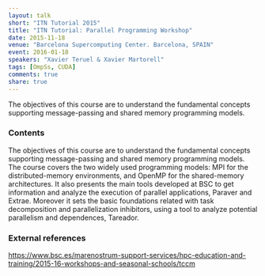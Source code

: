 ```yaml
---
layout: talk
short: "ITN Tutorial 2015"
title: "ITN Tutorial: Parallel Programming Workshop"
date: 2015-11-18
venue: "Barcelona Supercomputing Center. Barcelona, SPAIN"
event: 2016-01-18
speakers: "Xavier Teruel & Xavier Martorell"
tags: [OmpSs, CUDA]
comments: true
share: true
---
```


The objectives of this course are to understand the fundamental concepts supporting message-passing and shared memory programming models.


### Contents

The objectives of this course are to understand the fundamental concepts
supporting message-passing and shared memory programming models. The course
covers the two widely used programming models: MPI for the distributed-memory
environments, and OpenMP for the shared-memory architectures. It also presents
the main tools developed at BSC to get information and analyze the execution of
parallel applications, Paraver and Extrae. Moreover it sets the basic
foundations related with task decomposition and parallelization inhibitors,
using a tool to analyze potential parallelism and dependences, Tareador.

### External references

<https://www.bsc.es/marenostrum-support-services/hpc-education-and-training/2015-16-workshops-and-seasonal-schools/tccm>

